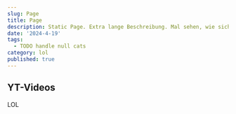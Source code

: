 ```yaml
---
slug: Page
title: Page
description: Static Page. Extra lange Beschreibung. Mal sehen, wie sich das auswirkt. Extra lange Beschreibung. Mal sehen, wie sich das auswirkt. Extra lange Beschreibung. Mal sehen, wie sich das auswirkt.
date: '2024-4-19'
tags:
  - TODO handle null cats
category: lol
published: true
---
```


<script>
  import {YT} from  '$lib/mdsvex/components'
</script>

## YT-Videos

<YT id="h3GauavBPtE"/>

LOL